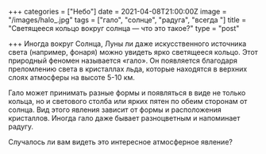 +++
categories = ["Небо"]
date = 2021-04-08T21:00:00Z
image = "/images/halo_.jpg"
tags = ["гало", "солнце", "радуга", "всегда "]
title = "Светящееся кольцо вокруг солнца — что это такое?"
type = "post"

+++
Иногда вокруг Солнца, Луны ли даже искусственного источника света (например, фонаря) можно увидеть ярко светящееся кольцо. Этот природный феномен называется «гало». Он появляется благодаря преломлению света в кристаллах льда, которые находятся в верхних слоях атмосферы на высоте 5-10 км.  
  
Гало может принимать разные формы и появляться в виде не только кольца, но и светового столба или ярких пятен по обеим сторонам от солнца. Вид этого явления зависит от формы и расположения кристаллов. Иногда гало даже бывает разноцветным и напоминает радугу.  
  
Случалось ли вам видеть это интересное атмосферное явление?